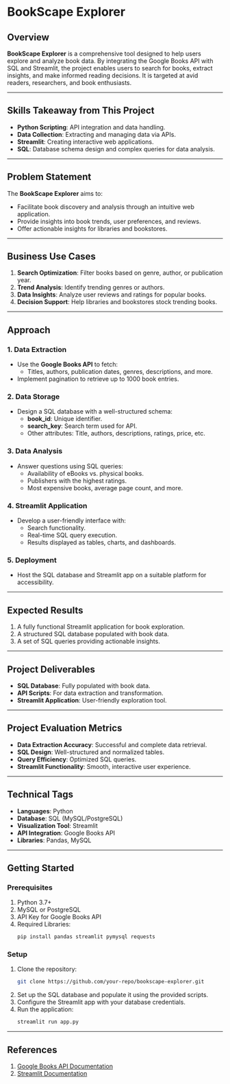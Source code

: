 # BookScape Explorer

## Overview
**BookScape Explorer** is a comprehensive tool designed to help users explore and analyze book data. By integrating the Google Books API with SQL and Streamlit, the project enables users to search for books, extract insights, and make informed reading decisions. It is targeted at avid readers, researchers, and book enthusiasts.

---

## Skills Takeaway from This Project
- **Python Scripting**: API integration and data handling.
- **Data Collection**: Extracting and managing data via APIs.
- **Streamlit**: Creating interactive web applications.
- **SQL**: Database schema design and complex queries for data analysis.

---

## Problem Statement
The **BookScape Explorer** aims to:
- Facilitate book discovery and analysis through an intuitive web application.
- Provide insights into book trends, user preferences, and reviews.
- Offer actionable insights for libraries and bookstores.

---

## Business Use Cases
1. **Search Optimization**: Filter books based on genre, author, or publication year.
2. **Trend Analysis**: Identify trending genres or authors.
3. **Data Insights**: Analyze user reviews and ratings for popular books.
4. **Decision Support**: Help libraries and bookstores stock trending books.

---

## Approach
### 1. Data Extraction
- Use the **Google Books API** to fetch:
  - Titles, authors, publication dates, genres, descriptions, and more.
- Implement pagination to retrieve up to 1000 book entries.

### 2. Data Storage
- Design a SQL database with a well-structured schema:
  - **book_id**: Unique identifier.
  - **search_key**: Search term used for API.
  - Other attributes: Title, authors, descriptions, ratings, price, etc.

### 3. Data Analysis
- Answer questions using SQL queries:
  - Availability of eBooks vs. physical books.
  - Publishers with the highest ratings.
  - Most expensive books, average page count, and more.

### 4. Streamlit Application
- Develop a user-friendly interface with:
  - Search functionality.
  - Real-time SQL query execution.
  - Results displayed as tables, charts, and dashboards.

### 5. Deployment
- Host the SQL database and Streamlit app on a suitable platform for accessibility.

---

## Expected Results
1. A fully functional Streamlit application for book exploration.
2. A structured SQL database populated with book data.
3. A set of SQL queries providing actionable insights.

---

## Project Deliverables
- **SQL Database**: Fully populated with book data.
- **API Scripts**: For data extraction and transformation.
- **Streamlit Application**: User-friendly exploration tool.

---

## Project Evaluation Metrics
- **Data Extraction Accuracy**: Successful and complete data retrieval.
- **SQL Design**: Well-structured and normalized tables.
- **Query Efficiency**: Optimized SQL queries.
- **Streamlit Functionality**: Smooth, interactive user experience.

---

## Technical Tags
- **Languages**: Python
- **Database**: SQL (MySQL/PostgreSQL)
- **Visualization Tool**: Streamlit
- **API Integration**: Google Books API
- **Libraries**: Pandas, MySQL

---

## Getting Started
### Prerequisites
1. Python 3.7+
2. MySQL or PostgreSQL
3. API Key for Google Books API
4. Required Libraries:
   ```bash
   pip install pandas streamlit pymysql requests
   ```

### Setup
1. Clone the repository:
   ```bash
   git clone https://github.com/your-repo/bookscape-explorer.git
   ```
2. Set up the SQL database and populate it using the provided scripts.
3. Configure the Streamlit app with your database credentials.
4. Run the application:
   ```bash
   streamlit run app.py
   ```

---

## References
1. [Google Books API Documentation](https://developers.google.com/books)
2. [Streamlit Documentation](https://docs.streamlit.io)












